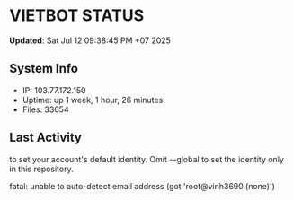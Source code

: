 # VIETBOT STATUS
**Updated**: Sat Jul 12 09:38:45 PM +07 2025

## System Info
- IP: 103.77.172.150
- Uptime: up 1 week, 1 hour, 26 minutes
- Files: 33654

## Last Activity

to set your account's default identity.
Omit --global to set the identity only in this repository.

fatal: unable to auto-detect email address (got 'root@vinh3690.(none)')

